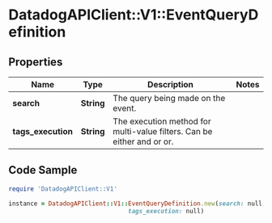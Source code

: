 # DatadogAPIClient::V1::EventQueryDefinition

## Properties

Name | Type | Description | Notes
------------ | ------------- | ------------- | -------------
**search** | **String** | The query being made on the event. | 
**tags_execution** | **String** | The execution method for multi-value filters. Can be either and or or. | 

## Code Sample

```ruby
require 'DatadogAPIClient::V1'

instance = DatadogAPIClient::V1::EventQueryDefinition.new(search: null,
                                 tags_execution: null)
```


